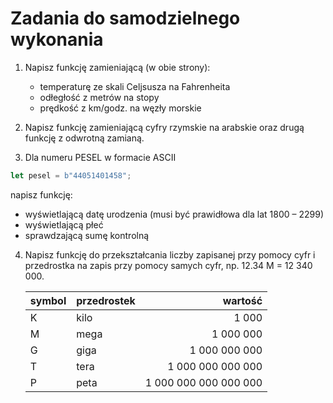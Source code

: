 # Zadania do samodzielnego wykonania

1. Napisz funkcję zamieniającą (w obie strony):

   - temperaturę ze skali Celjsusza na Fahrenheita
   - odłegłość z metrów na stopy
   - prędkość z km/godz. na węzły morskie

2. Napisz funkcję zamieniającą cyfry rzymskie na arabskie oraz drugą funkcję z odwrotną zamianą.

3. Dla numeru PESEL w formacie ASCII

```rust
let pesel = b"44051401458";
```

   napisz funkcję:
   - wyświetlającą datę urodzenia (musi być prawidłowa dla lat 1800 – 2299)
   - wyświetlającą płeć
   - sprawdzającą sumę kontrolną

4. Napisz funkcję do przekształcania liczby zapisanej przy pomocy cyfr i przedrostka na zapis przy
   pomocy samych cyfr, np. 12.34 M = 12 340 000.

   | symbol | przedrostek |  wartość              |
   |--------|-------------|----------------------:|
   |      K | kilo        |                 1 000 |
   |      M | mega        |             1 000 000 |
   |      G | giga        |         1 000 000 000 |
   |      T | tera        |     1 000 000 000 000 |
   |      P | peta        | 1 000 000 000 000 000 |
